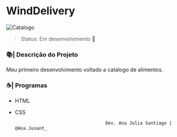 

<h1>WindDelivery</h1>



![Catalogo](https://user-images.githubusercontent.com/97199596/167320940-319d6028-7298-42ab-9315-d2d92eaee6fe.png)

> Status: Em desenvolvimento 🔺



 ### 📚|  Descrição do Projeto
Meu primeiro desenvolvimento voltado a catalogo de alimentos. 

### ☕|  Programas
+ HTML
+ CSS


                                        Dev. Ana Julia Santiago | @Ana.Jusant_
